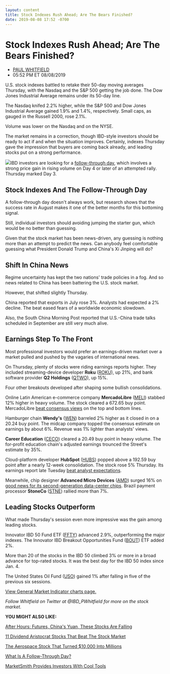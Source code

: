 ```yaml
---
layout: content
title: Stock Indexes Rush Ahead; Are The Bears Finished?
date: 2019-08-08 17:52 -0700
---
```



Stock Indexes Rush Ahead; Are The Bears Finished?
==================================================




* [PAUL WHITFIELD](https://www.investors.com/author/whitfieldp/ "Posts by PAUL WHITFIELD")
* 05:52 PM ET 08/08/2019




U.S. stock indexes battled to retake their 50-day moving averages Thursday, with the Nasdaq and the S&P 500 getting the job done. The Dow Jones Industrial Average remains under its 50-day line.




The Nasdaq knifed 2.2% higher, while the S&P 500 and Dow Jones Industrial Average gained 1.9% and 1.4%, respectively. Small caps, as gauged in the Russell 2000, rose 2.1%.


Volume was lower on the Nasdaq and on the NYSE.


The market remains in a correction, though IBD-style investors should be ready to act if and when the situation improves. Certainly, indexes Thursday gave the impression that buyers are coming back already, and leading stocks put on a strong performance.


![](https://www.investors.com/wp-content/uploads/2019/08/MP080819-235x300.jpg)IBD investors are looking for a [follow-through day](https://www.investors.com/how-to-invest/investors-corner/what-is-a-follow-through-day/), which involves a strong price gain in rising volume on Day 4 or later of an attempted rally. Thursday marked Day 3.


Stock Indexes And The Follow-Through Day
----------------------------------------


A follow-through day doesn't always work, but research shows that the success rate in August makes it one of the better months for this bottoming signal.


Still, individual investors should avoiding jumping the starter gun, which would be no better than guessing.


Given that the stock market has been news-driven, any guessing is nothing more than an attempt to predict the news. Can anybody feel comfortable guessing what President Donald Trump and China's Xi Jinping will do?


Shift In China News
-------------------


Regime uncertainty has kept the two nations' trade policies in a fog. And so news related to China has been battering the U.S. stock market.


However, that shifted slightly Thursday.


China reported that exports in July rose 3%. Analysts had expected a 2% decline. The beat eased fears of a worldwide economic slowdown.


Also, the South China Morning Post reported that U.S.-China trade talks scheduled in September are still very much alive.


Earnings Step To The Front
--------------------------


Most professional investors would prefer an earnings-driven market over a market pulled and pushed by the vagaries of international news.


On Thursday, plenty of stocks were riding earnings reports higher. They included streaming-device developer **Roku** ([ROKU](https://research.investors.com/quote.aspx?symbol=ROKU)), up 21%, and bank software provider **Q2 Holdings** ([QTWO](https://research.investors.com/quote.aspx?symbol=QTWO)), up 15%.


Four other breakouts developed after shaping some bullish consolidations.


Online Latin American e-commerce company **MercadoLibre** ([MELI](https://research.investors.com/quote.aspx?symbol=MELI)) stabbed 12% higher in heavy volume. The stock cleared a 672.65 buy point. MercadoLibre [beat consensus views](https://www.investors.com/news/technology/mercadolibre-stock-quarterly-earnings-report/) on the top and bottom lines.


Hamburger chain **Wendy's** ([WEN](https://research.investors.com/quote.aspx?symbol=WEN)) barreled 2% higher as it closed in on a 20.24 buy point. The midcap company topped the consensus estimate on earnings by about 6%. Revenue was 1% lighter than analysts' views.



**Career Education** ([CECO](https://research.investors.com/quote.aspx?symbol=CECO)) cleared a 20.49 buy point in heavy volume. The for-profit education chain's adjusted earnings trounced the Street's estimate by 35%.


Cloud-platform developer **HubSpot** ([HUBS](https://research.investors.com/quote.aspx?symbol=HUBS)) popped above a 192.59 buy point after a nearly 12-week consolidation. The stock rose 5% Thursday. Its earnings report late Tuesday [beat analyst expectations](https://www.investors.com/news/technology/hubspot-stock-earnings-hubs-q219/).


Meanwhile, chip designer **Advanced Micro Devices** ([AMD](https://research.investors.com/quote.aspx?symbol=AMD)) surged 16% on [good news for its second-generation data-center chips](https://www.investors.com/news/technology/amd-stock-rockets-as-google-twitter-adopt-its-new-data-center-chips/). Brazil payment processor **StoneCo** ([STNE](https://research.investors.com/quote.aspx?symbol=STNE)) rallied more than 7%.


Leading Stocks Outperform
-------------------------


What made Thursday's session even more impressive was the gain among leading stocks.


Innovator IBD 50 Fund ETF ([FFTY](https://research.investors.com/quote.aspx?symbol=FFTY)) advanced 2.9%, outperforming the major indexes. The Innovator IBD Breakout Opportunities Fund ([BOUT](https://research.investors.com/quote.aspx?symbol=BOUT)) ETF added 2%.


More than 20 of the stocks in the IBD 50 climbed 3% or more in a broad advance for top-rated stocks. It was the best day for the IBD 50 index since Jan. 4.


The United States Oil Fund ([USO](https://research.investors.com/quote.aspx?symbol=USO)) gained 1% after falling in five of the previous six sessions.


[View General Market Indicator charts page.](https://www.investors.com/wp-content/uploads/2019/08/IBD0808152503GMI2.pdf)


*Follow Whitfield on Twitter at @IBD\_PWhitfield for more on the stock market.*


**YOU MIGHT ALSO LIKE:**


[After Hours: Futures, China's Yuan, These Stocks Are Falling](https://www.investors.com/market-trend/stock-market-today/dow-jones-futures-micron-amd-apple-huawei-report-china-yuan-uber-trade-desk/)


[11 Dividend Aristocrat Stocks That Beat The Stock Market](https://www.investors.com/etfs-and-funds/sectors/sp-500-dividend-aristocrats-beat-market/)


[The Aerospace Stock That Turned $10,000 Into Millions](https://www.investors.com/research/ibd-50-stocks-to-watch-heico-stock-millions/)


[What Is A Follow-Through Day?](https://www.investors.com/how-to-invest/investors-corner/what-is-a-follow-through-day/)


[MarketSmith Provides Investors With Cool Tools](https://marketsmith.investors.com/?src=A012BF)




